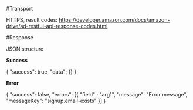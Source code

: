 #Transport

HTTPS, result codes: https://developer.amazon.com/docs/amazon-drive/ad-restful-api-response-codes.html

#Response 

JSON structure

**Success**

{
 "success": true,
 "data": {}
}

**Error**

{
 "success": false,
 "errors": [{
    "field" : "arg1", 
    "message": "Error message",
    "messageKey": "signup.email-exists"
  }]
}
